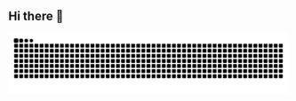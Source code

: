 ## Hi there 👋





![](https://raw.githubusercontent.com/rr-jiawei-bai/rr-jiawei-bai/refs/heads/output/github-contribution-grid-snake.svg)
<!--
**rr-jiawei-bai/rr-jiawei-bai** is a ✨ _special_ ✨ repository because its `README.md` (this file) appears on your GitHub profile.

Here are some ideas to get you started:

- 🔭 I’m currently working on ...
- 🌱 I’m currently learning ...
- 👯 I’m looking to collaborate on ...
- 🤔 I’m looking for help with ...
- 💬 Ask me about ...
- 📫 How to reach me: ...
- 😄 Pronouns: ...
- ⚡ Fun fact: ...
-->
